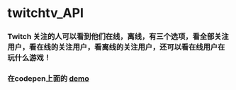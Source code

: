 # twitchtv_API
### Twitch 关注的人可以看到他们在线，离线，有三个选项，看全部关注用户，看在线的关注用户，看离线的关注用户，还可以看在线用户在玩什么游戏！
### 在codepen上面的 [demo](http://codepen.io/xiaopf/full/zNaPeG/)
